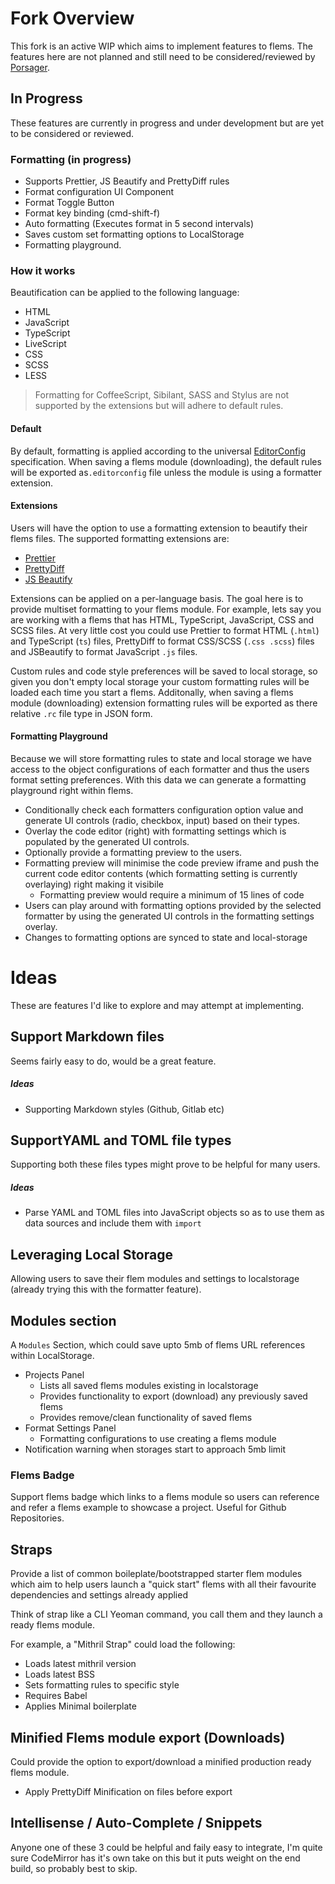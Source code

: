 # Fork Overview
This fork is an active WIP which aims to implement features to flems. The features here are not planned and still need to be considered/reviewed by [Porsager](https://github.com/porsager).

## In Progress
These features are currently in progress and under development but are yet to be considered or reviewed.

### Formatting (in progress)
- Supports Prettier, JS Beautify and PrettyDiff rules
- Format configuration UI Component
- Format Toggle Button
- Format key binding (cmd-shift-f)
- Auto formatting (Executes format in 5 second intervals)
- Saves custom set formatting options to LocalStorage
- Formatting playground.

### How it works
Beautification can be applied to the following language:

- HTML
- JavaScript
- TypeScript
- LiveScript
- CSS
- SCSS
- LESS

> Formatting for CoffeeScript, Sibilant, SASS and Stylus are not supported by the extensions but will adhere to default rules.

#### Default
By default, formatting is applied according to the universal [EditorConfig](https://editorconfig.org/) specification. When saving a flems module (downloading), the default rules will be exported as`.editorconfig` file unless the module is using a formatter extension.

#### Extensions
Users will have the option to use a formatting extension to beautify their flems files. The supported formatting extensions are:

- [Prettier](https://prettier.io)
- [PrettyDiff](http://prettydiff.com)
- [JS Beautify](https://beautifier.io)

Extensions can be applied on a per-language basis. The goal here is to provide multiset formatting to your flems module. For example, lets say you are working with a flems that has HTML, TypeScript, JavaScript, CSS and SCSS files. At very little cost you could use Prettier to format HTML (`.html`) and TypeScript (`ts`) files, PrettyDiff to format CSS/SCSS (`.css .scss`) files and JSBeautify to format JavaScript `.js` files.

Custom rules and code style preferences will be saved to local storage, so given you don't empty local storage your custom formatting rules will be loaded each time you start a flems. Additonally, when saving a flems module (downloading) extension formatting rules will be exported as there relative `.rc` file type in JSON form.

#### Formatting Playground
Because we will store formatting rules to state and local storage we have access to the object configurations of each formatter and thus the users format setting preferences. With this data we can generate a formatting playground right within flems.

- Conditionally check each formatters configuration option value and generate UI controls (radio, checkbox, input) based on their types.
- Overlay the code editor (right) with formatting settings which is populated by the generated UI controls.
- Optionally provide a formatting preview to the users.
- Formatting preview will minimise the code preview iframe and push the current code editor contents (which formatting setting is currently overlaying) right making it visibile
    - Formatting preview would require a minimum of 15 lines of code
- Users can play around with formatting options provided by the selected formatter by using the generated UI controls in the formatting settings overlay.
- Changes to formatting options are synced to state and local-storage



# Ideas
These are features I'd like to explore and may attempt at implementing.

## Support Markdown files
Seems fairly easy to do, would be a great feature.

##### Ideas
- Supporting Markdown styles (Github, Gitlab etc)

## SupportYAML and TOML file types
Supporting both these files types might prove to be helpful for many users.

##### Ideas
- Parse YAML and TOML files into JavaScript objects so as to use them as data sources and include them with `import`

## Leveraging Local Storage
Allowing users to save their flem modules and settings to localstorage (already trying this with the formatter feature).

## Modules section
A `Modules` Section, which could save upto 5mb of flems URL references within LocalStorage.

- Projects Panel
    - Lists all saved flems modules existing in localstorage
    - Provides functionality to export (download) any previously saved flems
    - Provides remove/clean functionality of saved flems
- Format Settings Panel
    - Formatting configurations to use creating a flems module
- Notification warning when storages start to approach 5mb limit

### Flems Badge
Support flems badge which links to a flems module so users can reference and refer a flems example to showcase a project. Useful for Github Repositories.

## Straps
Provide a list of common boileplate/bootstrapped starter flem modules which aim to help users launch a "quick start" flems with all their favourite dependencies and settings already applied

Think of strap like a CLI Yeoman command, you call them and they launch a ready flems module.

For example, a "Mithril Strap" could load the following:
- Loads latest mithril version
- Loads latest BSS
- Sets formatting rules to specific style
- Requires Babel
- Applies Minimal boilerplate

## Minified Flems module export (Downloads)
Could provide the option to export/download a minified production ready flems module.
- Apply PrettyDiff Minification on files before export

## Intellisense / Auto-Complete / Snippets
Anyone one of these 3 could be helpful and faily easy to integrate, I'm quite sure CodeMirror has it's own take on this but it puts weight on the end build, so probably best to skip.
